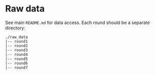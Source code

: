 # Raw data

See main `README.md` for data access.
Each round should be a separate directory:

```
./raw_data
|-- round1
|-- round2
|-- round3
|-- round4
|-- round5
|-- round6
|-- round7
```

